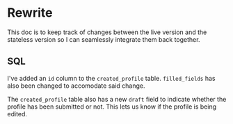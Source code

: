# Rewrite

This doc is to keep track of changes between the live version and the stateless
version so I can seamlessly integrate them back together.

## SQL

I've added an `id` column to the `created_profile` table. `filled_fields` has
also been changed to accomodate said change.

The `created_profile` table also has a new `draft` field to indicate whether
the profile has been submitted or not. This lets us know if the profile is being
edited.
